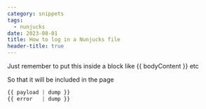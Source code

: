 ```yaml
---
category: snippets
tags:
  - nunjucks
date: 2023-08-01
title: How to log in a Nunjucks file
header-title: true
---
```


Just remember to put this inside a block like {{ bodyContent }} etc

So that it will be included in the page

```javascript
{{ payload | dump }}
{{ error   | dump }}
```